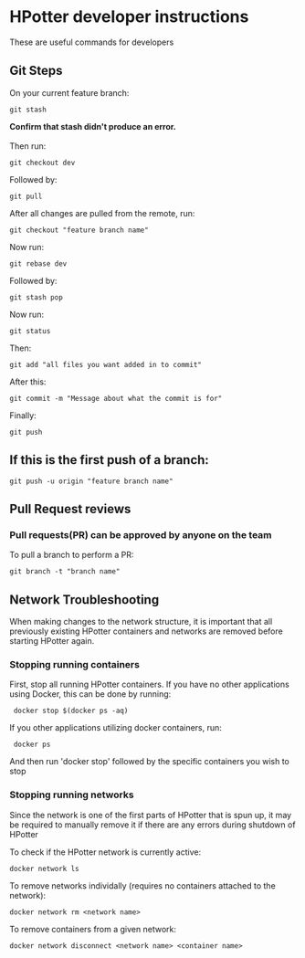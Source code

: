 # HPotter developer instructions 
These are useful commands for developers

## Git Steps

On your current feature branch:

    git stash 

**Confirm that stash didn't produce an error.** <br>
<br>
Then run:

    git checkout dev

Followed by:

    git pull

After all changes are pulled from the remote, run:

    git checkout "feature branch name"

Now run:

    git rebase dev

Followed by:

    git stash pop

Now run:

    git status

Then:

    git add "all files you want added in to commit"

After this:

    git commit -m "Message about what the commit is for"

Finally:

    git push

## If this is the first push of a branch:

    git push -u origin "feature branch name"
    
## Pull Request reviews

### Pull requests(PR) can be approved by anyone on the team
To pull a branch to perform a PR:

    git branch -t "branch name"

## Network Troubleshooting

When making changes to the network structure, it is important that all previously existing HPotter containers and networks are removed before starting HPotter again.

### Stopping running containers

First, stop all running HPotter containers. If you have no other applications using Docker, this can be done by running:

     docker stop $(docker ps -aq)

If you other applications utilizing docker containers, run:

     docker ps

And then run 'docker stop' followed by the specific containers you wish to stop

### Stopping running networks

Since the network is one of the first parts of HPotter that is spun up, it may be required to manually remove it if there are any errors during shutdown of HPotter

To check if the HPotter network is currently active:

    docker network ls

To remove networks individally (requires no containers attached to the network):

    docker network rm <network name>

To remove containers from a given network:

    docker network disconnect <network name> <container name>
